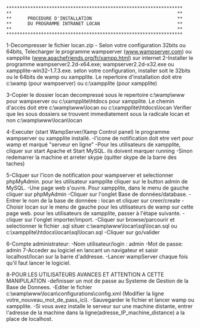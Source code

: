 	******************************************************************
	**																**
	**		PROCEDURE D'INSTALLATION								**
	**		DU PROGRAMME INTRANET LOCAN								**
	**																**
	******************************************************************

1-Decompresser le fichier locan.zip
	- Selon votre configuration 32bits ou 64bits, Telecharger le programme wampserver (www.wampserver.com) ou xampplite (www.apachefriends.org/fr/xampp.html) sur internet
2-Installer le programme wampserver2.2d-x64.exe; wampserver2.2d-x32.exe ou xampplite-win32-1.7.3.exe.
	selon votre configuration, installer soit le 32bits ou le 64bits de wamp ou xampplite.
	Le repertoire d'installation doit etre c:\wamp  (pour wampserver) ou c:\xampplite (pour xampplite)
	
3-Copier le dossier locan decompressé sous le repertoire c:\wamp\www pour wampserver ou c:\xampplite\htdocs pour xampplite.
	Le chemin d'accès doit etre c:\wamp\www\locan ou c:\xampplite\htdocs\locan
	Verifier que les sous dossiers se trouvent immediatement sous la radicale locan et non c:\wamp\www\locan\locan

4-Executer (start WampServer/Xamp Control panel) le programme wampserver ou xampplite installé.
	-l'icone de notification doit etre vert pour wamp et marqué "serveur en ligne"
	-Pour les utilisateurs de xampplite, cliquer sur start Apache et Start MySQL. ils doivent marquer running
	-Sinon redemarrer la machine et arreter skype (quitter skype de la barre des taches)

5-Cliquer sur l'icon de notification pour wampserver et selectionner phpMyAdmin. pour les utilisateur xampplite cliquer sur le button admin de MySQL.
	-Une page web s'ouvre.  Pour xampplite, dans le menu de gauche cliquer sur phpMyAdmin
	-Cliquer sur l'onglet Base de données/database.
	-Entrer le nom de la base de donnéee : locan et cliquer sur creer/create
	-Choisir locan sur le menu de gauche pour les utilisateurs de wamp sur cette page web. pour les utilisateurs de xampplite, passer à l'étape suivante.
	-cliquer sur l'onglet importer/import.
	-Cliquer sur browse/parcourir et selectionner le fichier .sql situer c:\wamp\www\locan\sql\locan.sql ou c:\xampplite\htdocs\locan\sql\locan.sql
	-Cliquer sur go/valider

6-Compte administrateur:
	-Nom utilisateur/login : admin
	-Mot de passe: admin
7-Acceder au logiciel en lancant un navigateur et saisir localhost/locan sur la barre d'addresse.
	-Lancer wampServer chaque fois qu'il faut lancer le logiciel.
	
8-POUR LES UTILISATEURS AVANCES ET ATTENTION A CETTE MANIPULATION
	-definisser un mot de passe au Systeme de Gestion de la Base de Donnees.
	-Editer le fichier c:\wamp\www\locan\configurations\config.xml (Modifier la ligne <password>votre_nouveau_mot_de_pass_ici</password>).
	-Sauvegarder le fichier et lancer wamp ou xampplite.
	-Si vous avez installe le serveur sur une machine distante, entrer l'adresse de la machine dans la ligne(<host>adresse_IP_machine_distance</host>) a la place de localhost.
